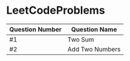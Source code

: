 # LeetCodeProblems

| Question Number  | Question Name |
| --------------------- | ------------------ |
|               #1            |       Two Sum      |
|               #2            |  Add Two Numbers  |
